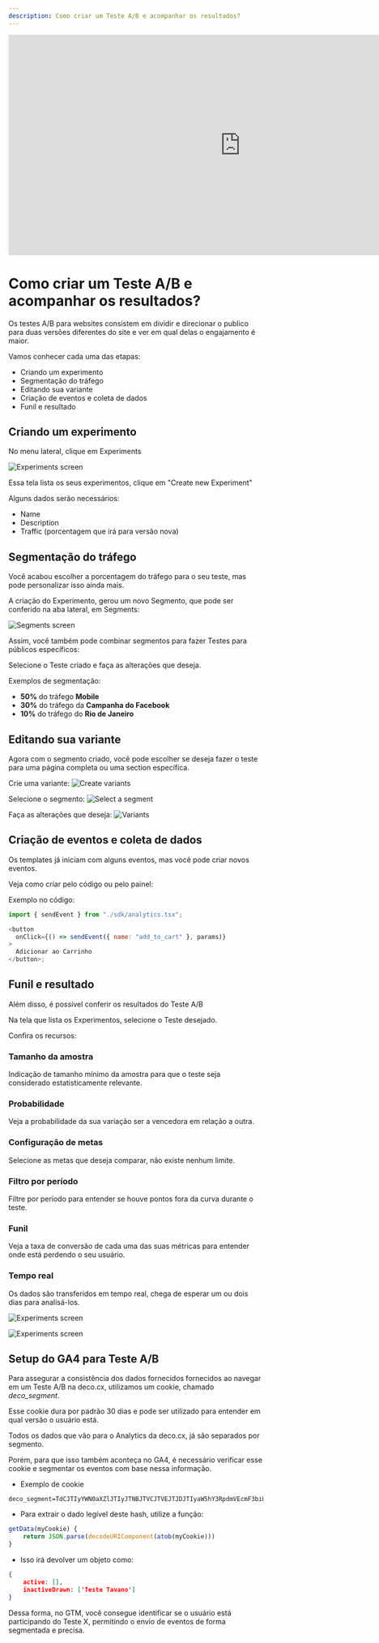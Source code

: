 ```yaml
---
description: Como criar um Teste A/B e acompanhar os resultados?
---
```


<div>
<iframe width="915" height="435" src="https://www.youtube.com/embed/_tXQw2Cew44" title="Creating A/B Tests (Guilherme Tavano) | Short Demos | Brazilian Portuguese 🇧🇷" frameborder="0" allow="accelerometer; autoplay; clipboard-write; encrypted-media; gyroscope; picture-in-picture; web-share" referrerpolicy="strict-origin-when-cross-origin" allowfullscreen></iframe>
</div>

# Como criar um Teste A/B e acompanhar os resultados?

Os testes A/B para websites consistem em dividir e direcionar o publico para
duas versões diferentes do site e ver em qual delas o engajamento é maior.

Vamos conhecer cada uma das etapas:

- Criando um experimento
- Segmentação do tráfego
- Editando sua variante
- Criação de eventos e coleta de dados
- Funil e resultado

## Criando um experimento

No menu lateral, clique em Experiments

![Experiments screen](https://ozksgdmyrqcxcwhnbepg.supabase.co/storage/v1/object/public/assets/530/7060003d-e0ae-4ec1-8a22-a7a88d0dfe71)

Essa tela lista os seus experimentos, clique em "Create new Experiment"

Alguns dados serão necessários:

- Name
- Description
- Traffic (porcentagem que irá para versão nova)

## Segmentação do tráfego

Você acabou escolher a porcentagem do tráfego para o seu teste, mas pode
personalizar isso ainda mais.

A criação do Experimento, gerou um novo Segmento, que pode ser conferido na aba
lateral, em Segments:

![Segments screen](https://ozksgdmyrqcxcwhnbepg.supabase.co/storage/v1/object/public/assets/530/f25a1aab-3c16-45a3-8083-742d88b52e1e)

Assim, você também pode combinar segmentos para fazer Testes para públicos
específicos:

Selecione o Teste criado e faça as alterações que deseja.

Exemplos de segmentação:

- **50%** do tráfego **Mobile**
- **30%** do tráfego da **Campanha do Facebook**
- **10%** do tráfego do **Rio de Janeiro**

## Editando sua variante

Agora com o segmento criado, você pode escolher se deseja fazer o teste para uma
página completa ou uma section específica.

Crie uma variante:
![Create variants](https://ozksgdmyrqcxcwhnbepg.supabase.co/storage/v1/object/public/assets/530/ef0f35c3-e98a-4523-96df-e811102aafa6)

Selecione o segmento:
![Select a segment](https://ozksgdmyrqcxcwhnbepg.supabase.co/storage/v1/object/public/assets/530/e9cd11bd-c389-448a-97f5-f915e18e6712)

Faça as alterações que deseja:
![Variants](https://ozksgdmyrqcxcwhnbepg.supabase.co/storage/v1/object/public/assets/530/c3eeba19-8163-4892-923b-4323c6c3216a)

## Criação de eventos e coleta de dados

Os templates já iniciam com alguns eventos, mas você pode criar novos eventos.

Veja como criar pelo código ou pelo painel:

Exemplo no código:

```javascript
import { sendEvent } from "./sdk/analytics.tsx";

<button
  onClick={() => sendEvent({ name: "add_to_cart" }, params)}
>
  Adicionar ao Carrinho
</button>;
```

## Funil e resultado

Além disso, é possível conferir os resultados do Teste A/B

Na tela que lista os Experimentos, selecione o Teste desejado.

Confira os recursos:

### Tamanho da amostra

Indicação de tamanho mínimo da amostra para que o teste seja considerado
estatisticamente relevante.

### Probabilidade

Veja a probabilidade da sua variação ser a vencedora em relação a outra.

### Configuração de metas

Selecione as metas que deseja comparar, não existe nenhum limite.

### Filtro por período

Filtre por período para entender se houve pontos fora da curva durante o teste.

### Funil

Veja a taxa de conversão de cada uma das suas métricas para entender onde está
perdendo o seu usuário.

### Tempo real

Os dados são transferidos em tempo real, chega de esperar um ou dois dias para
analisá-los.

![Experiments screen](https://ozksgdmyrqcxcwhnbepg.supabase.co/storage/v1/object/public/assets/530/6ddc740d-9590-431b-b1e7-f0a0130bc5f6)

![Experiments screen](https://ozksgdmyrqcxcwhnbepg.supabase.co/storage/v1/object/public/assets/530/cc637298-e938-494c-9253-b7d1bef6f99a)

## Setup do GA4 para Teste A/B

Para assegurar a consistência dos dados fornecidos fornecidos ao navegar em um Teste A/B na deco.cx, utilizamos um cookie, chamado _deco_segment_.

Esse cookie dura por padrão 30 dias e pode ser utilizado para entender em qual versão o usuário está.

Todos os dados que vão para o Analytics da deco.cx, já são separados por segmento.

Porém, para que isso também aconteça no GA4, é necessário verificar esse cookie e segmentar os eventos com base nessa informação.

 - Exemplo de cookie
```
deco_segment=TdCJTIyYWN0aXZlJTIyJTNBJTVCJTVEJTJDJTIyaW5hY3RpdmVEcmF3biUyMiUzQSU1QiUyMlRlc3RlJTIwVGF2YW5vJTIyJTVEJTdE
```

 - Para extrair o dado legível deste hash, utilize a função:
```javascript
getData(myCookie) {
	return JSON.parse(decodeURIComponent(atob(myCookie)))
}
```

 - Isso irá devolver um objeto como:
```json
{
	active: [],
	inactiveDrawn: ['Teste Tavano']
}
```

Dessa forma, no GTM, você consegue identificar se o usuário está participando do Teste X, permitindo o envio de eventos de forma segmentada e precisa.